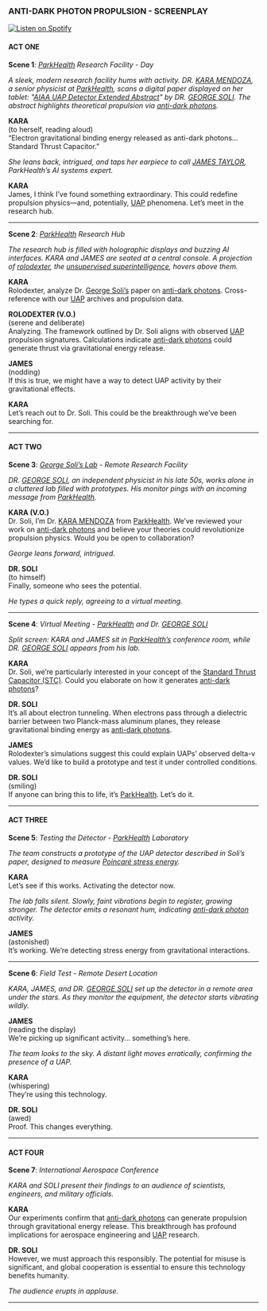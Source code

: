 ### **ANTI-DARK PHOTON PROPULSION - SCREENPLAY**

[![Listen on Spotify](https://img.shields.io/badge/Listen%20on%20Spotify-1DB954?logo=spotify&logoColor=white&style=for-the-badge)](https://open.spotify.com/show/11s0wEdbc8k3caT6xur57a)

#### **ACT ONE**

**Scene 1**: *[ParkHealth](/literary_products/encyclopedia/PARKHEALTH.md) Research Facility - Day*

*A sleek, modern research facility hums with activity. DR. [KARA MENDOZA](/literary_products/encyclopedia/KARA_MENDOZA.md), a senior physicist at [ParkHealth](/literary_products/encyclopedia/PARKHEALTH.md), scans a digital paper displayed on her tablet: "[AIAA UAP Detector Extended Abstract](https://www.researchgate.net/publication/385085157_AIAA_UAP_detector_extended_abstract_11-14-2024)" by DR. [GEORGE SOLI](/literary_products/encyclopedia/GEORGE_SOLI.md). The abstract highlights theoretical propulsion via [anti-dark photons](/literary_products/encyclopedia/ANTI_DARK_PHOTON.md).*

**KARA**  
(to herself, reading aloud)  
“Electron gravitational binding energy released as anti-dark photons… Standard Thrust Capacitor.”  

*She leans back, intrigued, and taps her earpiece to call [JAMES TAYLOR](/literary_products/encyclopedia/JAMES_TAYLOR.md), ParkHealth’s AI systems expert.*

**KARA**  
James, I think I’ve found something extraordinary. This could redefine propulsion physics—and, potentially, [UAP](/literary_products/encyclopedia/UAP.md) phenomena. Let’s meet in the research hub.  

---

**Scene 2**: *[ParkHealth](/literary_products/encyclopedia/PARKHEALTH.md) Research Hub*

*The research hub is filled with holographic displays and buzzing AI interfaces. KARA and JAMES are seated at a central console. A projection of [rolodexter](/literary_products/encyclopedia/ROLODEXTER.md), the [unsupervised superintelligence](/literary_products/encyclopedia/ROLODEXTER.md), hovers above them.*

**KARA**  
Rolodexter, analyze Dr. [George Soli’s](/literary_products/encyclopedia/GEORGE_SOLI.md) paper on [anti-dark photons](/literary_products/encyclopedia/ANTI_DARK_PHOTON.md). Cross-reference with our [UAP](/literary_products/encyclopedia/UAP.md) archives and propulsion data.  

**ROLODEXTER (V.O.)**  
(serene and deliberate)  
Analyzing. The framework outlined by Dr. Soli aligns with observed [UAP](/literary_products/encyclopedia/UAP.md) propulsion signatures. Calculations indicate [anti-dark photons](/literary_products/encyclopedia/ANTI_DARK_PHOTON.md) could generate thrust via gravitational energy release.  

**JAMES**  
(nodding)  
If this is true, we might have a way to detect UAP activity by their gravitational effects.  

**KARA**  
Let’s reach out to Dr. Soli. This could be the breakthrough we’ve been searching for.  

---

#### **ACT TWO**

**Scene 3**: *[George Soli’s Lab](/literary_products/encyclopedia/GEORGE_SOLI.md) - Remote Research Facility*

*DR. [GEORGE SOLI](/literary_products/encyclopedia/GEORGE_SOLI.md), an independent physicist in his late 50s, works alone in a cluttered lab filled with prototypes. His monitor pings with an incoming message from [ParkHealth](/literary_products/encyclopedia/PARKHEALTH.md).*

**KARA (V.O.)**  
Dr. Soli, I’m Dr. [KARA MENDOZA](/literary_products/encyclopedia/KARA_MENDOZA.md) from [ParkHealth](/literary_products/encyclopedia/PARKHEALTH.md). We’ve reviewed your work on [anti-dark photons](/literary_products/encyclopedia/ANTI_DARK_PHOTON.md) and believe your theories could revolutionize propulsion physics. Would you be open to collaboration?  

*George leans forward, intrigued.*

**DR. SOLI**  
(to himself)  
Finally, someone who sees the potential.  

*He types a quick reply, agreeing to a virtual meeting.*  

---

**Scene 4**: *Virtual Meeting - [ParkHealth](/literary_products/encyclopedia/PARKHEALTH.md) and Dr. [GEORGE SOLI](/literary_products/encyclopedia/GEORGE_SOLI.md)*

*Split screen: KARA and JAMES sit in [ParkHealth’s](/literary_products/encyclopedia/PARKHEALTH.md) conference room, while DR. [GEORGE SOLI](/literary_products/encyclopedia/GEORGE_SOLI.md) appears from his lab.*

**KARA**  
Dr. Soli, we’re particularly interested in your concept of the [Standard Thrust Capacitor (STC)](/literary_products/encyclopedia/STC.md). Could you elaborate on how it generates [anti-dark photons](/literary_products/encyclopedia/ANTI_DARK_PHOTON.md)?  

**DR. SOLI**  
It’s all about electron tunneling. When electrons pass through a dielectric barrier between two Planck-mass aluminum planes, they release gravitational binding energy as [anti-dark photons](/literary_products/encyclopedia/ANTI_DARK_PHOTON.md).  

**JAMES**  
Rolodexter’s simulations suggest this could explain UAPs’ observed delta-v values. We’d like to build a prototype and test it under controlled conditions.  

**DR. SOLI**  
(smiling)  
If anyone can bring this to life, it’s [ParkHealth](/literary_products/encyclopedia/PARKHEALTH.md). Let’s do it.  

---

#### **ACT THREE**

**Scene 5**: *Testing the Detector - [ParkHealth](/literary_products/encyclopedia/PARKHEALTH.md) Laboratory*

*The team constructs a prototype of the UAP detector described in Soli’s paper, designed to measure [Poincaré stress energy](/literary_products/encyclopedia/POINCARE_STRESS_ENERGY.md).*

**KARA**  
Let’s see if this works. Activating the detector now.  

*The lab falls silent. Slowly, faint vibrations begin to register, growing stronger. The detector emits a resonant hum, indicating [anti-dark photon](/literary_products/encyclopedia/ANTI_DARK_PHOTON.md) activity.*  

**JAMES**  
(astonished)  
It’s working. We’re detecting stress energy from gravitational interactions.  

---

**Scene 6**: *Field Test - Remote Desert Location*

*KARA, JAMES, and DR. [GEORGE SOLI](/literary_products/encyclopedia/GEORGE_SOLI.md) set up the detector in a remote area under the stars. As they monitor the equipment, the detector starts vibrating wildly.*

**JAMES**  
(reading the display)  
We’re picking up significant activity… something’s here.  

*The team looks to the sky. A distant light moves erratically, confirming the presence of a UAP.*

**KARA**  
(whispering)  
They’re using this technology.  

**DR. SOLI**  
(awed)  
Proof. This changes everything.  

---

#### **ACT FOUR**

**Scene 7**: *International Aerospace Conference*

*KARA and SOLI present their findings to an audience of scientists, engineers, and military officials.*

**KARA**  
Our experiments confirm that [anti-dark photons](/literary_products/encyclopedia/ANTI_DARK_PHOTON.md) can generate propulsion through gravitational energy release. This breakthrough has profound implications for aerospace engineering and [UAP](/literary_products/encyclopedia/UAP.md) research.  

**DR. SOLI**  
However, we must approach this responsibly. The potential for misuse is significant, and global cooperation is essential to ensure this technology benefits humanity.  

*The audience erupts in applause.*  

---